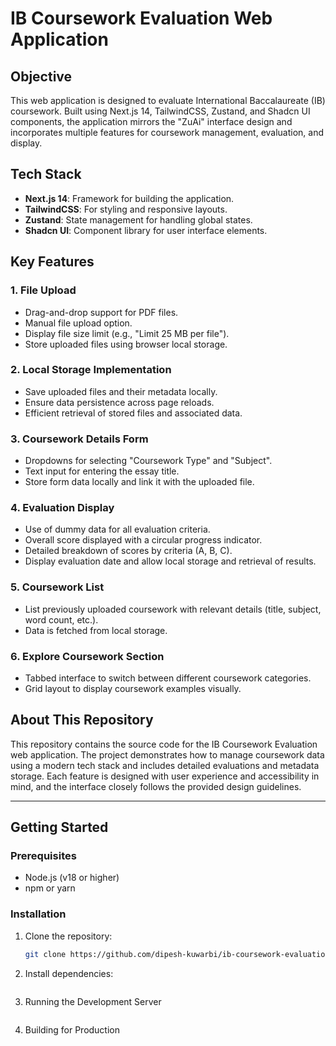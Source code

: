 # IB Coursework Evaluation Web Application

## Objective

This web application is designed to evaluate International Baccalaureate (IB) coursework. Built using Next.js 14, TailwindCSS, Zustand, and Shadcn UI components, the application mirrors the "ZuAi" interface design and incorporates multiple features for coursework management, evaluation, and display.

## Tech Stack

- **Next.js 14**: Framework for building the application.
- **TailwindCSS**: For styling and responsive layouts.
- **Zustand**: State management for handling global states.
- **Shadcn UI**: Component library for user interface elements.

## Key Features

### 1. File Upload

- Drag-and-drop support for PDF files.
- Manual file upload option.
- Display file size limit (e.g., "Limit 25 MB per file").
- Store uploaded files using browser local storage.

### 2. Local Storage Implementation

- Save uploaded files and their metadata locally.
- Ensure data persistence across page reloads.
- Efficient retrieval of stored files and associated data.

### 3. Coursework Details Form

- Dropdowns for selecting "Coursework Type" and "Subject".
- Text input for entering the essay title.
- Store form data locally and link it with the uploaded file.

### 4. Evaluation Display

- Use of dummy data for all evaluation criteria.
- Overall score displayed with a circular progress indicator.
- Detailed breakdown of scores by criteria (A, B, C).
- Display evaluation date and allow local storage and retrieval of results.

### 5. Coursework List

- List previously uploaded coursework with relevant details (title, subject, word count, etc.).
- Data is fetched from local storage.

### 6. Explore Coursework Section

- Tabbed interface to switch between different coursework categories.
- Grid layout to display coursework examples visually.

## About This Repository

This repository contains the source code for the IB Coursework Evaluation web application. The project demonstrates how to manage coursework data using a modern tech stack and includes detailed evaluations and metadata storage. Each feature is designed with user experience and accessibility in mind, and the interface closely follows the provided design guidelines.

---

## Getting Started

### Prerequisites

- Node.js (v18 or higher)
- npm or yarn

### Installation

1. Clone the repository:

   ```bash
   git clone https://github.com/dipesh-kuwarbi/ib-coursework-evaluation.git

   ```

2. Install dependencies:

   ```npm install

   ```

3. Running the Development Server

```npm run dev

```

4. Building for Production

```npm run build

```
